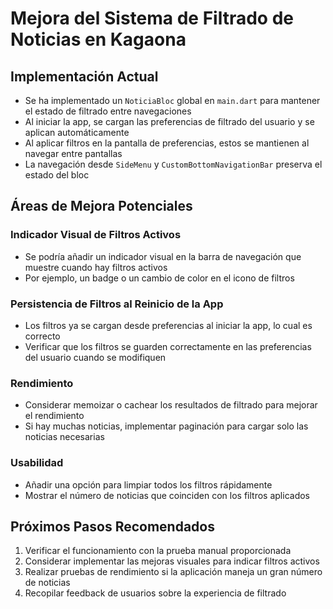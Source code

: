 # Mejora del Sistema de Filtrado de Noticias en Kagaona

## Implementación Actual
- Se ha implementado un `NoticiaBloc` global en `main.dart` para mantener el estado de filtrado entre navegaciones
- Al iniciar la app, se cargan las preferencias de filtrado del usuario y se aplican automáticamente
- Al aplicar filtros en la pantalla de preferencias, estos se mantienen al navegar entre pantallas
- La navegación desde `SideMenu` y `CustomBottomNavigationBar` preserva el estado del bloc

## Áreas de Mejora Potenciales

### Indicador Visual de Filtros Activos
- Se podría añadir un indicador visual en la barra de navegación que muestre cuando hay filtros activos
- Por ejemplo, un badge o un cambio de color en el icono de filtros

### Persistencia de Filtros al Reinicio de la App
- Los filtros ya se cargan desde preferencias al iniciar la app, lo cual es correcto
- Verificar que los filtros se guarden correctamente en las preferencias del usuario cuando se modifiquen

### Rendimiento
- Considerar memoizar o cachear los resultados de filtrado para mejorar el rendimiento
- Si hay muchas noticias, implementar paginación para cargar solo las noticias necesarias

### Usabilidad
- Añadir una opción para limpiar todos los filtros rápidamente
- Mostrar el número de noticias que coinciden con los filtros aplicados

## Próximos Pasos Recomendados
1. Verificar el funcionamiento con la prueba manual proporcionada
2. Considerar implementar las mejoras visuales para indicar filtros activos
3. Realizar pruebas de rendimiento si la aplicación maneja un gran número de noticias
4. Recopilar feedback de usuarios sobre la experiencia de filtrado
